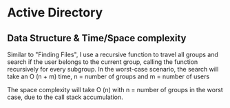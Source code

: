 # Active Directory
## Data Structure & Time/Space complexity

Similar to "Finding Files", I use a recursive function to travel all groups and search if the user belongs to the current group, calling the function recursively for every subgroup. In the worst-case scenario, the search will take an O (n + m) time, n = number of groups and m = number of users

The space complexity will take O (n) with n = number of groups in the worst case, due to the call stack accumulation.